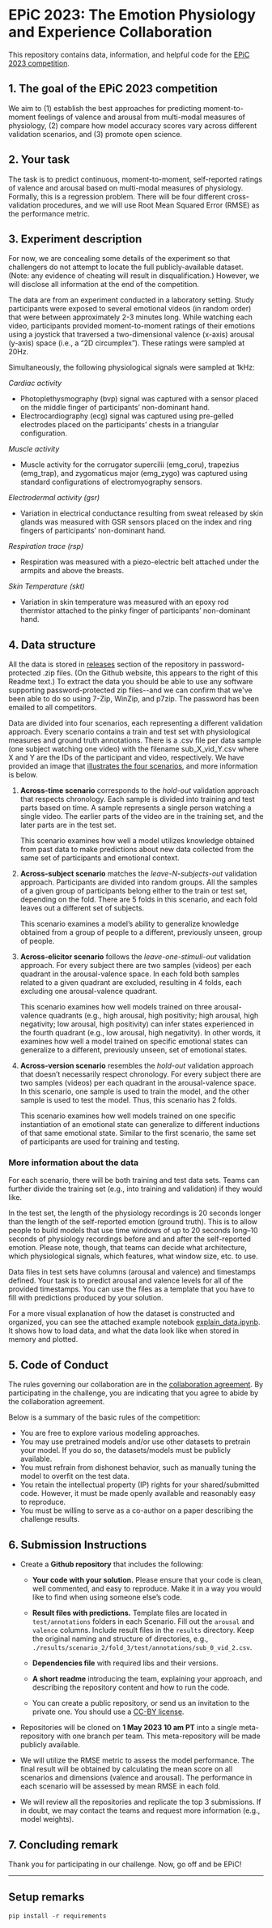 # EPiC 2023: The Emotion Physiology and Experience Collaboration

This repository contains data, information, and helpful code for the [EPiC 2023 competition](https://epic-collab.github.io/competition/).

## 1. The goal of the EPiC 2023 competition
We aim to (1) establish the best approaches for predicting moment-to-moment feelings of valence and arousal from multi-modal measures of physiology, (2) compare how model accuracy scores vary across different validation scenarios, and (3) promote open science.


## 2. Your task
The task is to predict continuous, moment-to-moment, self-reported ratings of valence and arousal based on multi-modal measures of physiology. Formally, this is a regression problem. There will be four different cross-validation procedures, and we will use Root Mean Squared Error (RMSE) as the performance metric.


## 3. Experiment description
For now, we are concealing some details of the experiment so that challengers do not attempt to locate the full publicly-available dataset. (Note: any evidence of cheating will result in disqualification.) However, we will disclose all information at the end of the competition.

The data are from an experiment conducted in a laboratory setting. Study participants were exposed to several emotional videos (in random order) that were between approximately 2-3 minutes long. While watching each video, participants provided moment-to-moment ratings of their emotions using a joystick that traversed a two-dimensional valence (x-axis) arousal (y-axis) space (i.e., a “2D circumplex”). These ratings were sampled at 20Hz. 

Simultaneously, the following physiological signals were sampled at 1kHz:

*Cardiac activity*
- Photoplethysmography (bvp) signal was captured with a sensor placed on the middle finger of participants’ non-dominant hand.
- Electrocardiography (ecg) signal was captured using pre-gelled electrodes placed on the participants’ chests in a triangular configuration.

*Muscle activity*
- Muscle activity for the corrugator supercilii (emg_coru), trapezius (emg_trap), and zygomaticus major (emg_zygo) was captured using standard configurations of electromyography sensors.

*Electrodermal activity (gsr)*
- Variation in electrical conductance resulting from sweat released by skin glands was measured with GSR sensors placed on the index and ring fingers of participants’ non-dominant hand.

*Respiration trace (rsp)*
- Respiration was measured with a piezo-electric belt attached under the armpits and above the breasts.

*Skin Temperature (skt)*
- Variation in skin temperature was measured with an epoxy rod thermistor attached to the pinky finger of participants’ non-dominant hand. 


## 4. Data structure
All the data is stored in [releases](https://github.com/Emognition/EPiC-2023-competition/releases/latest) section of the repository in password-protected .zip files. (On the Github website, this appears to the right of this Readme text.) To extract the data you should be able to use any software supporting password-protected zip files--and we can confirm that we've been able to do so using 7-Zip, WinZip, and p7zip. The password has been emailed to all competitors.

Data are divided into four scenarios, each representing a different validation approach. Every scenario contains a train and test set with physiological measures and ground truth annotations. There is a .csv file per data sample (one subject watching one video) with the filename sub_X_vid_Y.csv where X and Y are the IDs of the participant and video, respectively. We have provided an image that [illustrates the four scenarios](https://github.com/Emognition/EPiC-2023-competition/blob/main/EPiC_Scenarios_ExplainerFigure.png), and more information is below.

1. **Across-time scenario** corresponds to the *hold-out* validation approach that respects chronology. Each sample is divided into training and test parts based on time. A sample represents a single person watching a single video. The earlier parts of the video are in the training set, and the later parts are in the test set.

	This scenario examines how well a model utilizes knowledge obtained from past data to make predictions about new data collected from the same set of participants and emotional context.



2. **Across-subject scenario** matches the *leave-N-subjects-out* validation approach. Participants are divided into random groups. All the samples of a given group of participants belong either to the train or test set, depending on the fold. There are 5 folds in this scenario, and each fold leaves out a different set of subjects.

	This scenario examines a model’s ability to generalize knowledge obtained from a group of people to a different, previously unseen, group of people.



3. **Across-elicitor scenario** follows the *leave-one-stimuli-out* validation approach. For every subject there are two samples (videos) per each quadrant in the arousal-valence space. In each fold both samples related to a given quadrant are excluded, resulting in 4 folds, each excluding one arousal-valence quadrant.

	This scenario examines how well models trained on three arousal-valence quadrants (e.g., high arousal, high positivity; high arousal, high negativity; low arousal, high positivity) can infer states experienced in the fourth quadrant (e.g., low arousal, high negativity). In other words, it examines how well a model trained on specific emotional states can generalize to a different, previously unseen, set of emotional states. 


4. **Across-version scenario** resembles the *hold-out* validation approach that doesn’t necessarily respect chronology. For every subject there are two samples (videos) per each quadrant in the arousal-valence space. In this scenario, one sample is used to train the model, and the other sample is used to test the model. Thus, this scenario has 2 folds.

	This scenario examines how well models trained on one specific instantiation of an emotional state can generalize to different inductions of that same emotional state. Similar to the first scenario, the same set of participants are used for training and testing.


### More information about the data
For each scenario, there will be both training and test data sets. Teams can further divide the training set (e.g., into training and validation) if they would like.

In the test set, the length of the physiology recordings is 20 seconds longer than the length of the self-reported emotion (ground truth). This is to allow people to build models that use time windows of up to 20 seconds long–10 seconds of physiology recordings before and and after the self-reported emotion. Please note, though, that teams can decide what architecture, which physiological signals, which features, what window size, etc. to use.

Data files in test sets have columns (arousal and valence) and timestamps defined. Your task is to predict arousal and valence levels for all of the provided timestamps. You can use the files as a template that you have to fill with predictions produced by your solution.

For a more visual explanation of how the dataset is constructed and organized, you can see the attached example notebook [explain_data.ipynb](https://github.com/Emognition/EPiC-2023-competition/blob/main/explain_data.ipynb). It shows how to load data, and what the data look like when stored in memory and plotted.


## 5. Code of Conduct
The rules governing our collaboration are in the [collaboration agreement](https://github.com/Emognition/EPiC-2023-competition/blob/main/EPiC_2023Challenge_CollaborationAgreement.pdf). By participating in the challenge, you are indicating that you agree to abide by the collaboration agreement.

Below is a summary of the basic rules of the competition:
- You are free to explore various modeling approaches. 
- You may use pretrained models and/or use other datasets to pretrain your model. If you do so, the datasets/models must be publicly available.
- You must refrain from dishonest behavior, such as manually tuning the model to overfit on the test data.
- You retain the intellectual property (IP) rights for your shared/submitted code. However, it must be made openly available and reasonably easy to reproduce.
- You must be willing to serve as a co-author on a paper describing the challenge results.


## 6. Submission Instructions
- Create a **Github repository** that includes the following:

	- **Your code with your solution.** Please ensure that your code is clean, well commented, and easy to reproduce. Make it in a way you would like to find when using someone else’s code.

	- **Result files with predictions.** Template files are located in `test/annotations` folders in each Scenario. Fill out the `arousal` and `valence` columns. Include result files in the `results` directory. Keep the original naming and structure of directories, e.g., `./results/scenario_2/fold_3/test/annotations/sub_0_vid_2.csv`.

	- **Dependencies file** with required libs and their versions.

	- **A short readme** introducing the team, explaining your approach, and describing the repository content and how to run the code. 
	- You can create a public repository, or send us an invitation to the private one. You should use a [CC-BY license](https://creativecommons.org/licenses/by/4.0/).

- Repositories will be cloned on **1 May 2023 10 am PT** into a single meta-repository with one branch per team. This meta-repository will be made publicly available.

- We will utilize the RMSE metric to assess the model performance. The final result will be obtained by calculating the mean score on all scenarios and dimensions (valence and arousal). The performance in each scenario will be assessed by mean RMSE in each fold.

- We will review all the repositories and replicate the top 3 submissions. If in doubt, we may contact the teams and request more information (e.g., model weights).

## 7. Concluding remark
Thank you for participating in our challenge. Now, go off and be EPiC!

---

## Setup remarks
```
pip install -r requirements
```
